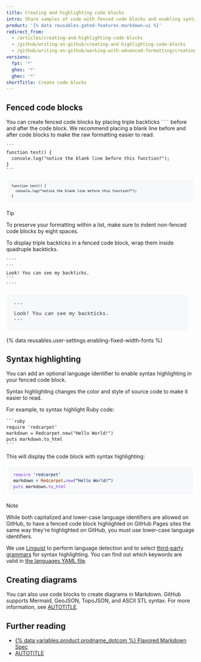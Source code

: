 ```yaml
---
title: Creating and highlighting code blocks
intro: Share samples of code with fenced code blocks and enabling syntax highlighting.
product: '{% data reusables.gated-features.markdown-ui %}'
redirect_from:
  - /articles/creating-and-highlighting-code-blocks
  - /github/writing-on-github/creating-and-highlighting-code-blocks
  - /github/writing-on-github/working-with-advanced-formatting/creating-and-highlighting-code-blocks
versions:
  fpt: '*'
  ghes: '*'
  ghec: '*'
shortTitle: Create code blocks
---
```


## Fenced code blocks

You can create fenced code blocks by placing triple backticks <code>\`\`\`</code> before and after the code block. We recommend placing a blank line before and after code blocks to make the raw formatting easier to read.

````text
```
function test() {
  console.log("notice the blank line before this function?");
}
```
````

![Screenshot of rendered {% data variables.product.prodname_dotcom %} Markdown showing how triple backticks render code blocks in raw formatting. The block begins with "function test() {."](/assets/images/help/writing/fenced-code-block-rendered.png)

> [!TIP]
> To preserve your formatting within a list, make sure to indent non-fenced code blocks by eight spaces.

To display triple backticks in a fenced code block, wrap them inside quadruple backticks.

`````text
````
```
Look! You can see my backticks.
```
````
`````

![Screenshot of rendered {% data variables.product.prodname_dotcom %} Markdown showing how quadruple backticks cause triple backticks surrounding a code block to remain visible. The block reads, "Look! You can see my backticks."](/assets/images/help/writing/fenced-code-show-backticks-rendered.png)

{% data reusables.user-settings.enabling-fixed-width-fonts %}

## Syntax highlighting

<!-- If you make changes to this feature, check whether any of the changes affect languages listed in /get-started/learning-about-github/github-language-support. If so, please update the language support article accordingly. -->

You can add an optional language identifier to enable syntax highlighting in your fenced code block.

Syntax highlighting changes the color and style of source code to make it easier to read.

For example, to syntax highlight Ruby code:

````text
```ruby
require 'redcarpet'
markdown = Redcarpet.new("Hello World!")
puts markdown.to_html
```
````

This will display the code block with syntax highlighting:

![Screenshot of three lines of Ruby code as displayed on {% data variables.product.prodname_dotcom %}. Elements of the code display in purple, blue, and red type for scannability.](/assets/images/help/writing/code-block-syntax-highlighting-rendered.png)

> [!NOTE]
> While both capitalized and lower-case language identifiers are allowed on GitHub, to
> have a fenced code block highlighted on GitHub Pages sites the same way they're
> highlighted on GitHub, you must use lower-case language identifiers.

We use [Linguist](https://github.com/github-linguist/linguist) to perform language detection and to select [third-party grammars](https://github.com/github-linguist/linguist/blob/main/vendor/README.md) for syntax highlighting. You can find out which keywords are valid in [the languages YAML file](https://github.com/github-linguist/linguist/blob/main/lib/linguist/languages.yml).

## Creating diagrams

You can also use code blocks to create diagrams in Markdown. GitHub supports Mermaid, GeoJSON, TopoJSON, and ASCII STL syntax. For more information, see [AUTOTITLE](/get-started/writing-on-github/working-with-advanced-formatting/creating-diagrams).

## Further reading

* [{% data variables.product.prodname_dotcom %} Flavored Markdown Spec](https://github.github.com/gfm/)
* [AUTOTITLE](/get-started/writing-on-github/getting-started-with-writing-and-formatting-on-github/basic-writing-and-formatting-syntax)
